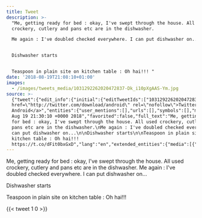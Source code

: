 ```yaml
---
title: Tweet
description: >-
  "Me, getting ready for bed : okay, I've swept through the house. All used
  crockery, cutlery and pans etc are in the dishwasher.

  Me again : I've doubled checked everywhere. I can put dishwasher on...


  Dishwasher starts


  Teaspoon in plain site on kitchen table : Oh hai!!! "
date: '2018-08-19T21:08:10+01:00'
images:
  - /images/tweets_media/1031292262020472837-Dk_i10pXgAAS-Ym.jpg
source: >-
  {"tweet":{"edit_info":{"initial":{"editTweetIds":["1031292262020472837"],"editableUntil":"2018-08-19T22:30:10.406Z","editsRemaining":"5","isEditEligible":true}},"retweeted":false,"source":"<a
  href=\"http://twitter.com/download/android\" rel=\"nofollow\">Twitter for
  Android</a>","entities":{"user_mentions":[],"urls":[],"symbols":[],"media":[{"expanded_url":"https://twitter.com/toychicken/status/1031292262020472837/photo/1","indices":["270","293"],"url":"https://t.co/dFit0bxGxD","media_url":"http://pbs.twimg.com/tweet_video_thumb/Dk_i10pXgAAS-Ym.jpg","id_str":"1031292253984227328","id":"1031292253984227328","media_url_https":"https://pbs.twimg.com/tweet_video_thumb/Dk_i10pXgAAS-Ym.jpg","sizes":{"medium":{"w":"318","h":"224","resize":"fit"},"large":{"w":"318","h":"224","resize":"fit"},"thumb":{"w":"150","h":"150","resize":"crop"},"small":{"w":"318","h":"224","resize":"fit"}},"type":"photo","display_url":"pic.twitter.com/dFit0bxGxD"}],"hashtags":[]},"display_text_range":["0","293"],"favorite_count":"1","id_str":"1031292262020472837","truncated":false,"retweet_count":"0","id":"1031292262020472837","possibly_sensitive":false,"created_at":"Sun
  Aug 19 21:30:10 +0000 2018","favorited":false,"full_text":"Me, getting ready
  for bed : okay, I've swept through the house. All used crockery, cutlery and
  pans etc are in the dishwasher.\nMe again : I've doubled checked everywhere. I
  can put dishwasher on...\n\nDishwasher starts\n\nTeaspoon in plain site on
  kitchen table : Oh hai!!!
  https://t.co/dFit0bxGxD","lang":"en","extended_entities":{"media":[{"expanded_url":"https://twitter.com/toychicken/status/1031292262020472837/photo/1","indices":["270","293"],"url":"https://t.co/dFit0bxGxD","media_url":"http://pbs.twimg.com/tweet_video_thumb/Dk_i10pXgAAS-Ym.jpg","id_str":"1031292253984227328","video_info":{"aspect_ratio":["159","112"],"variants":[{"bitrate":"0","content_type":"video/mp4","url":"https://video.twimg.com/tweet_video/Dk_i10pXgAAS-Ym.mp4"}]},"id":"1031292253984227328","media_url_https":"https://pbs.twimg.com/tweet_video_thumb/Dk_i10pXgAAS-Ym.jpg","sizes":{"medium":{"w":"318","h":"224","resize":"fit"},"large":{"w":"318","h":"224","resize":"fit"},"thumb":{"w":"150","h":"150","resize":"crop"},"small":{"w":"318","h":"224","resize":"fit"}},"type":"animated_gif","display_url":"pic.twitter.com/dFit0bxGxD"}]}}}
---
```

Me, getting ready for bed : okay, I've swept through the house. All used crockery, cutlery and pans etc are in the dishwasher.
Me again : I've doubled checked everywhere. I can put dishwasher on...

Dishwasher starts

Teaspoon in plain site on kitchen table : Oh hai!!! 
    
{{< tweet 1 0 >}}
    
